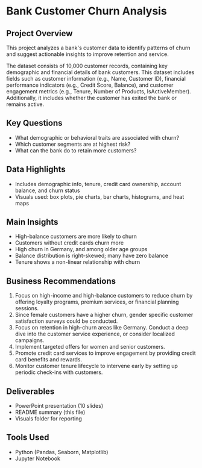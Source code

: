 # Bank Customer Churn Analysis

## Project Overview
This project analyzes a bank's customer data to identify patterns of churn and suggest actionable insights to improve retention and service.

The dataset consists of 10,000 customer records, containing key demographic and financial details of bank customers. This dataset includes fields such as customer information (e.g., Name, Customer ID), financial performance indicators (e.g., Credit Score, Balance), and customer engagement metrics (e.g., Tenure, Number of Products, IsActiveMember). Additionally, it includes whether the customer has exited the bank or remains active.

## Key Questions
- What demographic or behavioral traits are associated with churn?
- Which customer segments are at highest risk?
- What can the bank do to retain more customers?

## Data Highlights
- Includes demographic info, tenure, credit card ownership, account balance, and churn status
- Visuals used: box plots, pie charts, bar charts, histograms, and heat maps

## Main Insights
- High-balance customers are more likely to churn
- Customers without credit cards churn more
- High churn in Germany, and among older age groups
- Balance distribution is right-skewed; many have zero balance
- Tenure shows a non-linear relationship with churn

## Business Recommendations
1. Focus on high-income and high-balance customers to reduce churn by offering loyalty programs, premium services, or financial planning sessions.
2. Since female customers have a higher churn, gender specific customer satisfaction surveys could be conducted.
3. Focus on retention in high-churn areas like Germany. Conduct a deep dive into the customer service experience, or consider localized campaigns.
4. Implement targeted offers for women and senior customers.
5. Promote credit card services to improve engagement by providing credit card benefits and rewards.
6. Monitor customer tenure lifecycle to intervene early by setting up periodic check-ins with customers.

## Deliverables
- PowerPoint presentation (10 slides)
- README summary (this file)
- Visuals folder for reporting

## Tools Used
- Python (Pandas, Seaborn, Matplotlib)
- Jupyter Notebook
